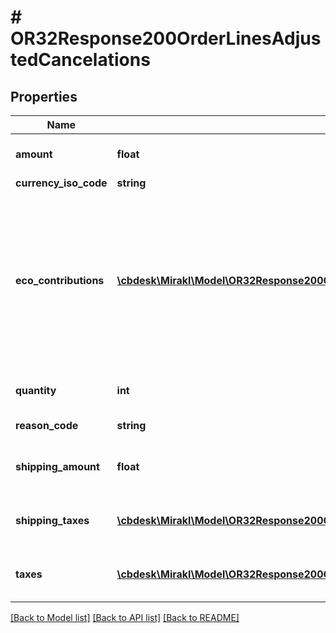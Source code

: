 # # OR32Response200OrderLinesAdjustedCancelations

## Properties

Name | Type | Description | Notes
------------ | ------------- | ------------- | -------------
**amount** | **float** | The offer part amount canceled | [optional]
**currency_iso_code** | **string** |  | [optional]
**eco_contributions** | [**\cbdesk\Mirakl\Model\OR32Response200OrderLinesAdjustedCancelationsEcoContributions[]**](OR32Response200OrderLinesAdjustedCancelationsEcoContributions.md) | List of eco-contribution amounts and corresponding producer identifiers, if applicable&lt;br/&gt; Only available if the operator activates the circular economy information collection. | [optional]
**quantity** | **int** | The quantity of goods canceled | [optional]
**reason_code** | **string** | Cancellation&#39;s reason code | [optional]
**shipping_amount** | **float** | The shipping charges part amount canceled | [optional]
**shipping_taxes** | [**\cbdesk\Mirakl\Model\OR32Response200OrderLinesAdjustedCancelationsShippingTaxes[]**](OR32Response200OrderLinesAdjustedCancelationsShippingTaxes.md) | The taxes canceled on the shipping price | [optional]
**taxes** | [**\cbdesk\Mirakl\Model\OR32Response200OrderLinesAdjustedCancelationsTaxes[]**](OR32Response200OrderLinesAdjustedCancelationsTaxes.md) | The taxes canceled on the product price | [optional]

[[Back to Model list]](../../README.md#models) [[Back to API list]](../../README.md#endpoints) [[Back to README]](../../README.md)
